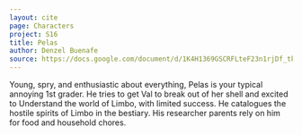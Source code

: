 ```yaml
---
layout: cite
page: Characters
project: S16
title: Pelas
author: Denzel Buenafe
source: https://docs.google.com/document/d/1K4H1369GSCRFLteF23n1rjDf_tke8aqb4F7cfBas3RI/edit?usp=sharing
---
```

Young, spry, and enthusiastic about everything, Pelas is your typical annoying 1st grader. He tries to get Val to break out of her shell and excited to Understand the world of Limbo, with limited success. He catalogues the hostile spirits of Limbo in the bestiary. His researcher parents rely on him for food and household chores.
